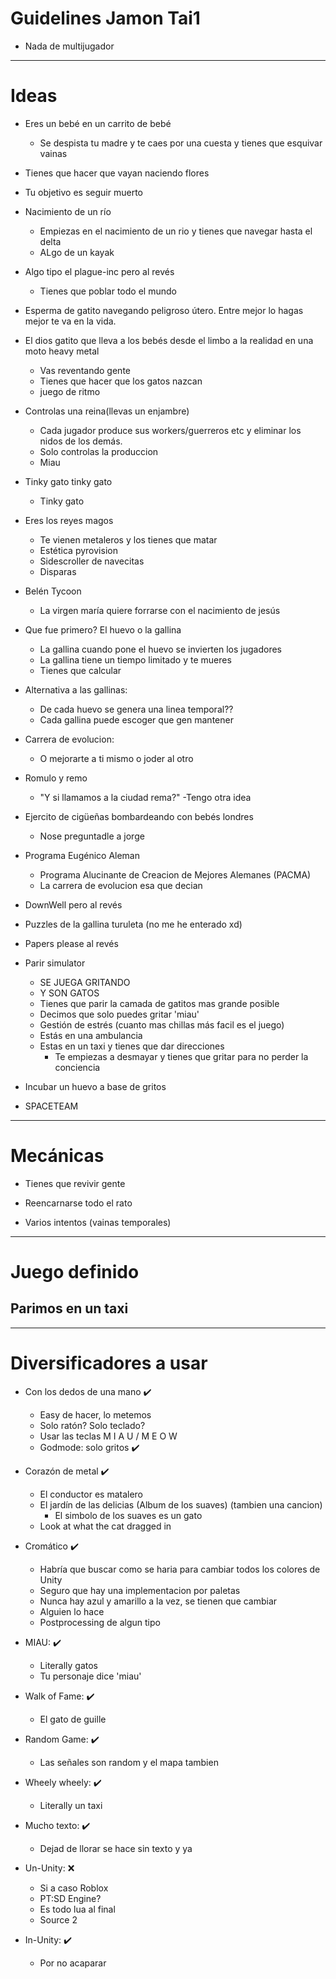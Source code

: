 # Guidelines Jamon Tai1

* Nada de multijugador

---
# Ideas

* Eres un bebé en un carrito de bebé
	* Se despista tu madre y te caes por una cuesta y tienes que esquivar vainas

* Tienes que hacer que vayan naciendo flores

* Tu objetivo es seguir muerto

* Nacimiento de un río
	* Empiezas en el nacimiento de un rio y tienes que navegar hasta el delta
	* ALgo de un kayak

* Algo tipo el plague-inc pero al revés
	* Tienes que poblar todo el mundo

* Esperma de gatito navegando peligroso útero. Entre mejor lo hagas mejor te va en la vida.

* El dios gatito que lleva a los bebés desde el limbo a la realidad en una moto heavy metal
	* Vas reventando gente
	* Tienes que hacer que los gatos nazcan
	* juego de ritmo

* Controlas una reina(llevas un enjambre)
	* Cada jugador produce sus workers/guerreros etc y eliminar los nidos de los demás.
	* Solo controlas la produccion
	* Miau

* Tinky gato tinky gato
	* Tinky gato

* Eres los reyes magos
	* Te vienen metaleros y los tienes que matar
	* Estética pyrovision
	* Sidescroller de navecitas
	* Disparas 

* Belén Tycoon
	* La virgen maría quiere forrarse con el nacimiento de jesús

* Que fue primero? El huevo o la gallina
	* La gallina cuando pone el huevo se invierten los jugadores
	* La gallina tiene un tiempo limitado y te mueres
	* Tienes que calcular

* Alternativa a las gallinas:
	* De cada huevo se genera una linea temporal??
	* Cada gallina puede escoger que gen mantener

* Carrera de evolucion:
	* O mejorarte a ti mismo o joder al otro

* Romulo y remo
	* "Y si llamamos a la ciudad rema?"
	 -Tengo otra idea

* Ejercito de cigüeñas bombardeando con bebés londres
	* Nose preguntadle a jorge

* Programa Eugénico Aleman
	* Programa Alucinante de Creacion de Mejores Alemanes (PACMA)
	* La carrera de evolucion esa que decian

* DownWell pero al revés

* Puzzles de la gallina turuleta (no me he enterado xd)

* Papers please al revés

* Parir simulator
	* SE JUEGA GRITANDO 
	* Y SON GATOS
	* Tienes que parir la camada de gatitos mas grande posible
	* Decimos que solo puedes gritar 'miau'
	* Gestión de estrés (cuanto mas chillas más facil es el juego)
	* Estás en una ambulancia
	* Estas en un taxi y tienes que dar direcciones
		* Te empiezas a desmayar y tienes que gritar para no perder la conciencia

* Incubar un huevo a base de gritos

* SPACETEAM
---
# Mecánicas

* Tienes que revivir gente

* Reencarnarse todo el rato

* Varios intentos (vainas temporales)

---

# Juego definido

## Parimos en un taxi

---
# Diversificadores a usar

* Con los dedos de una mano ✔️
	* Easy de hacer, lo metemos
	* Solo ratón? Solo teclado?
	* Usar las teclas M I A U / M E O W
	* Godmode: solo gritos ✔️

* Corazón de metal ✔️
	* El conductor es matalero
	* El jardín de las delicias (Album de los suaves) (tambien una cancion)
		* El simbolo de los suaves es un gato
	* Look at what the cat dragged in

* Cromático ✔️
	* Habría que buscar como se haria para cambiar todos los colores de Unity
	* Seguro que hay una implementacion por paletas
	* Nunca hay azul y amarillo a la vez, se tienen que cambiar
	* Alguien lo hace
	* Postprocessing de algun tipo

* MIAU: ✔️
	* Literally gatos
	* Tu personaje dice 'miau'

* Walk of Fame: ✔️
	* El gato de guille

* Random Game: ✔️
	* Las señales son random y el mapa tambien

* Wheely wheely: ✔️
	* Literally un taxi

* Mucho texto: ✔️
	* Dejad de llorar se hace sin texto y ya

* Un-Unity: ❌
	* Si a caso Roblox
	* PT:SD Engine?
	* Es todo lua al final
	* Source 2

* In-Unity: ✔️
	* Por no acaparar